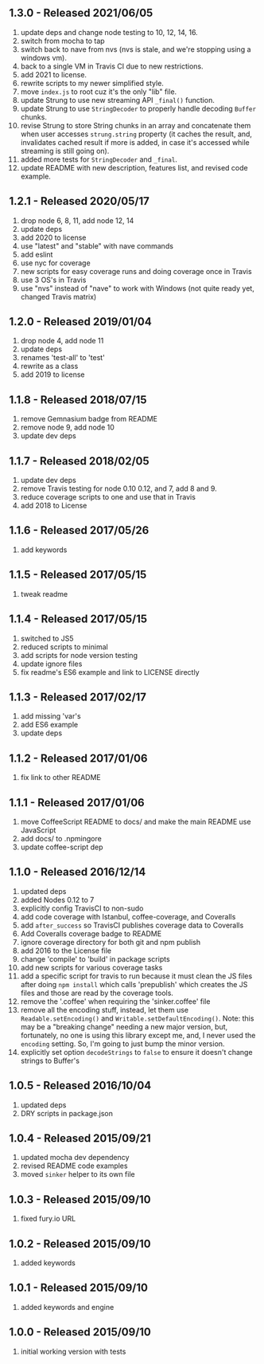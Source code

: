 ## 1.3.0 - Released 2021/06/05

1. update deps and change node testing to 10, 12, 14, 16.
2. switch from mocha to tap
3. switch back to nave from nvs (nvs is stale, and we're stopping using a windows vm).
4. back to a single VM in Travis CI due to new restrictions.
5. add 2021 to license.
6. rewrite scripts to my newer simplified style.
7. move `index.js` to root cuz it's the only "lib" file.
8. update Strung to use new streaming API `_final()` function.
9. update Strung to use `StringDecoder` to properly handle decoding `Buffer` chunks.
10. revise Strung to store String chunks in an array and concatenate them when user accesses `strung.string` property (it caches the result, and, invalidates cached result if more is added, in case it's accessed while streaming is still going on).
11. added more tests for `StringDecoder` and `_final`.
12. update README with new description, features list, and revised code example.


## 1.2.1 - Released 2020/05/17

1. drop node 6, 8, 11, add node 12, 14
2. update deps
3. add 2020 to license
4. use "latest" and "stable" with nave commands
5. add eslint
6. use nyc for coverage
7. new scripts for easy coverage runs and doing coverage once in Travis
8. use 3 OS's in Travis
9. use "nvs" instead of "nave" to work with Windows (not quite ready yet, changed Travis matrix)

## 1.2.0 - Released 2019/01/04

1. drop node 4, add node 11
2. update deps
3. renames 'test-all' to 'test'
4. rewrite as a class
5. add 2019 to license

## 1.1.8 - Released 2018/07/15

1. remove Gemnasium badge from README
2. remove node 9, add node 10
3. update dev deps

## 1.1.7 - Released 2018/02/05

1. update dev deps
2. remove Travis testing for node 0.10 0.12, and 7, add 8 and 9.
3. reduce coverage scripts to one and use that in Travis
4. add 2018 to License

## 1.1.6 - Released 2017/05/26

1. add keywords

## 1.1.5 - Released 2017/05/15

1. tweak readme

## 1.1.4 - Released 2017/05/15

1. switched to JS5
2. reduced scripts to minimal
3. add scripts for node version testing
4. update ignore files
5. fix readme's ES6 example and link to LICENSE directly

## 1.1.3 - Released 2017/02/17

1. add missing 'var's
2. add ES6 example
3. update deps

## 1.1.2 - Released 2017/01/06

1. fix link to other README

## 1.1.1 - Released 2017/01/06

1. move CoffeeScript README to docs/ and make the main README use JavaScript
2. add docs/ to .npmingore
3. update coffee-script dep

## 1.1.0 - Released 2016/12/14

1. updated deps
2. added Nodes 0.12 to 7
3. explicitly config TravisCI to non-sudo
4. add code coverage with Istanbul, coffee-coverage, and Coveralls
5. add `after_success` so TravisCI publishes coverage data to Coveralls
6. Add Coveralls coverage badge to README
7. ignore coverage directory for both git and npm publish
8. add 2016 to the License file
9. change 'compile' to 'build' in package scripts
10. add new scripts for various coverage tasks
11. add a specific script for travis to run because it must clean the JS files after doing `npm install` which calls 'prepublish' which creates the JS files and those are read by the coverage tools.
12. remove the '.coffee' when requiring the 'sinker.coffee' file
13. remove all the encoding stuff, instead, let them use `Readable.setEncoding()` and `Writable.setDefaultEncoding()`. Note: this may be a "breaking change" needing a new major version, but, fortunately, no one is using this library except me, and, I never used the `encoding` setting. So, I'm going to just bump the minor version.
14. explicitly set option `decodeStrings` to `false` to ensure it doesn't change strings to Buffer's


## 1.0.5 - Released 2016/10/04

1. updated deps
2. DRY scripts in package.json

## 1.0.4 - Released 2015/09/21

1. updated mocha dev dependency
2. revised README code examples
3. moved `sinker` helper to its own file

## 1.0.3 - Released 2015/09/10

1. fixed fury.io URL

## 1.0.2 - Released 2015/09/10

1. added keywords

## 1.0.1 - Released 2015/09/10

1. added keywords and engine

## 1.0.0 - Released 2015/09/10

1. initial working version with tests

